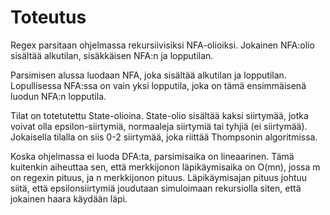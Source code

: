 # Toteutus

Regex parsitaan ohjelmassa rekursiivisiksi NFA-olioiksi.
Jokainen NFA:olio sisältää alkutilan, sisäkkäisen NFA:n ja lopputilan.

Parsimisen alussa luodaan NFA, joka sisältää alkutilan ja lopputilan. Lopullisessa NFA:ssa on vain yksi lopputila, joka on tämä ensimmäisenä luodun NFA:n lopputila.

Tilat on totetutettu State-olioina. State-olio sisältää kaksi siirtymää, jotka voivat olla epsilon-siirtymiä, normaaleja siirtymiä tai tyhjiä (ei siirtymää). Jokaisella tilalla on siis 0-2 siirtymää, joka riittää Thompsonin algoritmissa.



Koska ohjelmassa ei luoda DFA:ta, parsimisaika on lineaarinen. Tämä kuitenkin aiheuttaa sen, että merkkijonon läpikäymisaika on O(mn), jossa m on regexin pituus, ja n merkkijonon pituus. Läpikäymisajan pituus johtuu siitä, että epsilonsiirtymiä joudutaan simuloimaan rekursiolla siten, että jokainen haara käydään läpi.